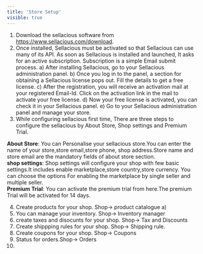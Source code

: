 ```yaml
---
title: 'Store Setup'
visible: true
---
```


1. Download the sellacious software from https://www.sellacious.com/download.
2. Once installed, Sellacious must be activated so that Sellacious can use many of its API. As soon as Sellacious is installed and launched, It asks for an active subscription. Subscription is a simple Email submit process.
 a) After installing Sellacious, go to your Sellacious administration panel.
 b) Once you log in to the panel, a section for obtaining a Sellacious license pops out. Fill the details to get a free license.
 c) After the registration, you will receive an activation mail at your registered Email-Id. Click on the activation link in the mail to activate your free license.
 d) Now your free license is activated, you can check it in your Sellacious panel.
 e) Go to your Sellacious administration panel and manage your store.
3. While configuring sellacious first time, There are three steps to configure the sellacious by About Store, Shop settings and Premium Trial.

**About Store**: You can Personalise your sellacious store.You can enter the name of your store,store email,store phone, shop address.Store name and store email are the mandatory fields of about store section. 
<br>**shop settings**: Shop settings will configure your shop with few basic settings.It includes enable marketplace,store country,store currency. You can choose the options For enabling the marketplace by single seller and multiple seller. 
<br>**Premium Trial**: You can activate the premium trial from here.The premium Trial will be activated for 14 days.

4. Create products for your shop. Shop-> product catalogue
	a)
6. You can manage your inventory. Shop-> Inventory manager
7. create taxes and disocunts for your shop. Shop-> Tax and Discounts
8. Create shippping rules for your shop. Shop-> Shipping rule.
9. Create coupons for your shop. Shop-> Coupons
10. Status for orders.Shop-> Orders
11. 
